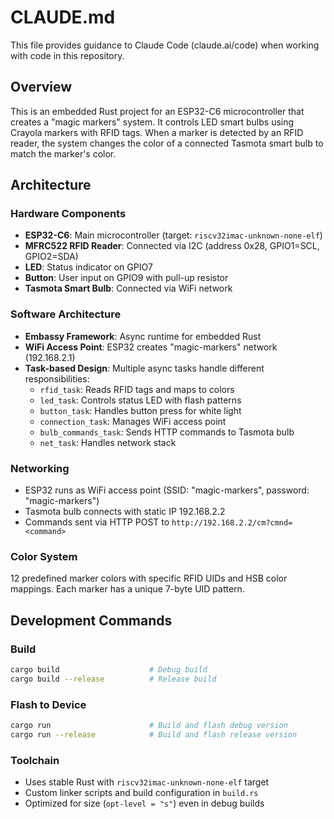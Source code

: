 # CLAUDE.md

This file provides guidance to Claude Code (claude.ai/code) when working with
code in this repository.

## Overview

This is an embedded Rust project for an ESP32-C6 microcontroller that creates a
"magic markers" system. It controls LED smart bulbs using Crayola markers with
RFID tags. When a marker is detected by an RFID reader, the system changes the
color of a connected Tasmota smart bulb to match the marker's color.

## Architecture

### Hardware Components

- **ESP32-C6**: Main microcontroller (target: `riscv32imac-unknown-none-elf`)
- **MFRC522 RFID Reader**: Connected via I2C (address 0x28, GPIO1=SCL,
  GPIO2=SDA)
- **LED**: Status indicator on GPIO7
- **Button**: User input on GPIO9 with pull-up resistor
- **Tasmota Smart Bulb**: Connected via WiFi network

### Software Architecture

- **Embassy Framework**: Async runtime for embedded Rust
- **WiFi Access Point**: ESP32 creates "magic-markers" network (192.168.2.1)
- **Task-based Design**: Multiple async tasks handle different responsibilities:
  - `rfid_task`: Reads RFID tags and maps to colors
  - `led_task`: Controls status LED with flash patterns
  - `button_task`: Handles button press for white light
  - `connection_task`: Manages WiFi access point
  - `bulb_commands_task`: Sends HTTP commands to Tasmota bulb
  - `net_task`: Handles network stack

### Networking

- ESP32 runs as WiFi access point (SSID: "magic-markers", password:
  "magic-markers")
- Tasmota bulb connects with static IP 192.168.2.2
- Commands sent via HTTP POST to `http://192.168.2.2/cm?cmnd=<command>`

### Color System

12 predefined marker colors with specific RFID UIDs and HSB color mappings. Each
marker has a unique 7-byte UID pattern.

## Development Commands

### Build

```bash
cargo build                    # Debug build
cargo build --release          # Release build
```

### Flash to Device

```bash
cargo run                      # Build and flash debug version
cargo run --release            # Build and flash release version
```

### Toolchain

- Uses stable Rust with `riscv32imac-unknown-none-elf` target
- Custom linker scripts and build configuration in `build.rs`
- Optimized for size (`opt-level = "s"`) even in debug builds
